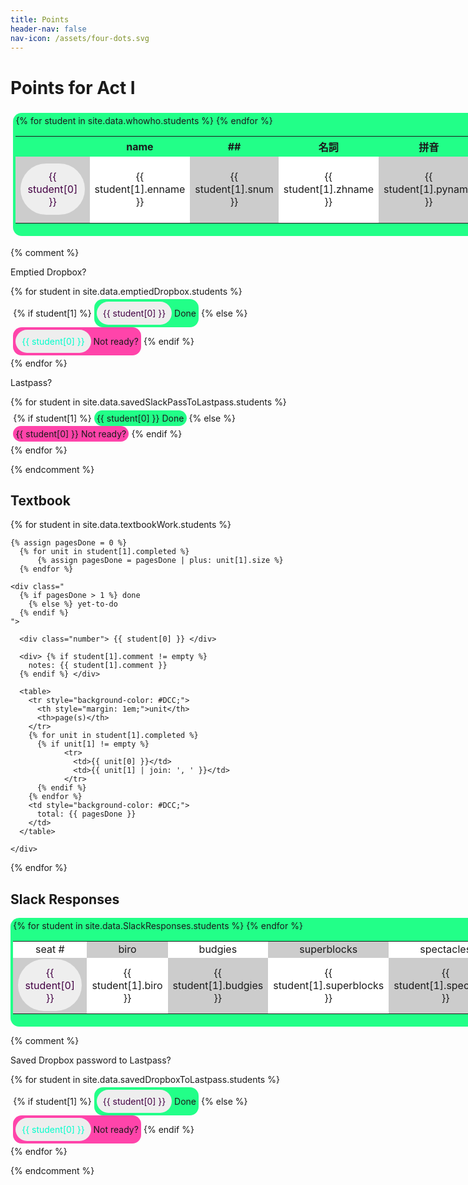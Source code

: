 ```yaml
---
title: Points
header-nav: false
nav-icon: /assets/four-dots.svg
---
```


<style>
  .student-tasks-grid span {
    display: inline-block;
    border-radius: 1em;
    padding: 0.3em; }
  .student-tasks-grid span.done {
    background-color: #2F8; }
  .student-tasks-grid span.done .number {
    background-color: #EEE; }
  .student-tasks-grid span.yet-to-do {
    background-color: #F4A; }
  .student-tasks-grid span.yet-to-do .number {
    background-color: #EEE; }
  .student-tasks-grid .number {
    border-radius: 10em;
    padding: 0.7em;
    display: inline-block; }
  .student-tasks-grid .done .number {
    color: #404 ;
    background-color: #fbf; }
  .student-tasks-grid .yet-to-do .number {
    color: #0FC ;
    background-color: #F65; }

  .student-tasks-grid tr td {
      background-color: #fff;
      text-align: center; }
  .student-tasks-grid tr:nth-child(even) td:nth-child(odd),
  .student-tasks-grid tr:nth-child(odd) td:nth-child(even) {
    background-color: #ccc; }
</style>

<h1>Points for Act I</h1>

<div class="student-tasks-grid" style="display:flex-wrap;">
  <span>
    <span class="done">
      <table>
        <tr>
          <th> </th>
          <th>name</th>
          <th>##</th>
          <th>名詞</th>
          <th>拼音</th>
          <th>slack handle</th>
          <th>e-mail</th>
        </tr>
        {% for student in site.data.whowho.students %}
          <tr>
            <td> <span class="number"> {{ student[0] }} </span> </td>
            <td> {{ student[1].enname }} </td>
            <td> {{ student[1].snum }} </td>
            <td> {{ student[1].zhname }} </td>
            <td> {{ student[1].pyname }} </td>
            <td> {% if student[1].slacksn[0] %}@{% endif %}{{ student[1].slacksn[0] }} </td>
            <td> {{ student[1].email[0] }} </td>
          </tr>
        {% endfor %}
      </table>
    </span>
  </span>
</div>



{% comment %}

  Emptied Dropbox?

  <div class="student-tasks-grid" style="display:flex-wrap;">
  {% for student in site.data.emptiedDropbox.students %}
    <span>
    {% if student[1] %}
      <span class="done">
        <span class="number">
        {{ student[0] }}
        </span>
        Done
      </span>
    {% else %}
      <span class="yet-to-do">
        <span class="number">
        {{ student[0] }}
        </span>
        Not ready?
      </span>
    {% endif %}
    </span>
  {% endfor %}
  </div>

  Lastpass?

  <div class="student-tasks-grid" style="display:flex-wrap;">
  {% for student in site.data.savedSlackPassToLastpass.students %}
    <span>
    {% if student[1] %}
      <span class="done">
        {{ student[0] }}
        Done
      </span>
    {% else %}
      <span class="yet-to-do">
        {{ student[0] }}
        Not ready?
      </span>
    {% endif %}
    </span>
  {% endfor %}
  </div>

{% endcomment %}

## Textbook

<div class="student-tasks-grid" style="display:flex-wrap;">
  {% for student in site.data.textbookWork.students %}

    {% assign pagesDone = 0 %}
      {% for unit in student[1].completed %}
          {% assign pagesDone = pagesDone | plus: unit[1].size %}
      {% endfor %}

    <div class="
      {% if pagesDone > 1 %} done
        {% else %} yet-to-do
      {% endif %}
    ">

      <div class="number"> {{ student[0] }} </div>

      <div> {% if student[1].comment != empty %}
        notes: {{ student[1].comment }}
      {% endif %} </div>

      <table>
        <tr style="background-color: #DCC;">
          <th style="margin: 1em;">unit</th>
          <th>page(s)</th>
        </tr>
        {% for unit in student[1].completed %}
          {% if unit[1] != empty %}
                <tr>
                  <td>{{ unit[0] }}</td>
                  <td>{{ unit[1] | join: ', ' }}</td>
                </tr>
          {% endif %}
        {% endfor %}
        <td style="background-color: #DCC;">
          total: {{ pagesDone }}
        </td>
      </table>

    </div>
  {% endfor %}
</div>

## Slack Responses


<div class="student-tasks-grid" style="display:flex-wrap;">
  <span class="done">
    <table>
      <tr>
        <td> seat # </td>
        <td>biro</td>
        <td>budgies</td>
        <td>superblocks</td>
        <td>spectacles</td>
        <td>moon</td>
        <td>lettuce</td>
        <td>roommates</td>
        <td>introductions</td>
      </tr>
      {% for student in site.data.SlackResponses.students %}
        <tr>
          <td> <span class="number"> {{ student[0] }} </span> </td>
          <td> <div> {{ student[1].biro }} </div> </td>
          <td> <div> {{ student[1].budgies }} </div> </td>
          <td> <div> {{ student[1].superblocks }} </div> </td>
          <td> <div> {{ student[1].spectacles }} </div> </td>
          <td> <div> {{ student[1].road-moon }} </div> </td>
          <td> <div> {{ student[1].regrow-lettuce }} </div> </td>
          <td> <div> {{ student[1].unusual-roommates }} </div> </td>
          <td> <div> {{ student[1].self-introductions }} </div> </td>
        </tr>
      {% endfor %}
    </table>
  </span>
</div>


{% comment %}

Saved Dropbox password to Lastpass?

<div class="student-tasks-grid" style="display:flex-wrap;">
{% for student in site.data.savedDropboxToLastpass.students %}
  <span>
  {% if student[1] %}
    <span class="done">
      <span class="number">
      {{ student[0] }}
      </span>
      Done
    </span>
  {% else %}
    <span class="yet-to-do">
      <span class="number">
      {{ student[0] }}
      </span>
      Not ready?
    </span>
  {% endif %}
  </span>
{% endfor %}
</div>

{% endcomment %}

